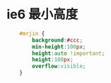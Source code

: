 ie6 最小高度
============

```css
    #mrjin {
        background:#ccc;
        min-height:100px; 
        height:auto !important; 
        height:100px; 
        overflow:visible;
    }
```    